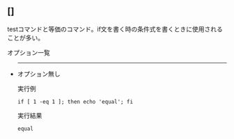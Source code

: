 [](ファイル名はコマンド名.md)
## []
testコマンドと等価のコマンド。if文を書く時の条件式を書くときに使用されることが多い。

オプション一覧


- ****
  
  オプション無し

  実行例 [](変更しない)
  
  ```
  if [ 1 -eq 1 ]; then echo 'equal'; fi
  ```


  実行結果　[](変更しない)


  ```
  equal
  ```